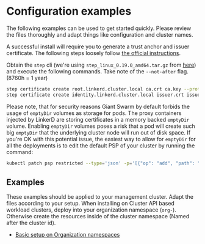 # Configuration examples

The following examples can be used to get started quickly. Please review the files thoroughly and adapt things like configuration and cluster names.

A successful install will require you to generate a trust anchor and issuer certificate. The following steps loosely follow [the official instructions](https://linkerd.io/2.13/tasks/generate-certificates/).

Obtain the `step` cli (we're using `step_linux_0.19.0_amd64.tar.gz` from [here](https://github.com/smallstep/cli/releases/tag/v0.19.0)) and execute the following commands. Take note of the `--not-after` flag. (8760h = 1 year)

```bash
step certificate create root.linkerd.cluster.local ca.crt ca.key --profile root-ca --no-password --insecure --not-after=8760h
step certificate create identity.linkerd.cluster.local issuer.crt issuer.key --profile intermediate-ca --not-after=8760h --no-password --insecure --ca ca.crt --ca-key ca.key
```

Please note, that for security reasons Giant Swarm by default forbids the usage of
`emptyDir` volumes as storage for pods.
The proxy containers injected by LinkerD are storing certificates in a memory backed `emptyDir` volume.
Enabling `emptyDir` volumes poses a risk that a pod will create
such big `emptyDir` that the underlying cluster node will run out of disk space.
If you're OK with this potential issue, the easiest way to allow for `emptyDir`
for all the deployments is to edit the default PSP of your cluster by running the
command:

```bash
kubectl patch psp restricted --type='json' -p='[{"op": "add", "path": "/spec/volumes/-", "value": "emptyDir"}]'
```

## Examples

These examples should be applied to your management cluster. Adapt the files according to your setup. When installing on Cluster API based workload clusters, deploy into your organization namespace (`org-`). Otherwise create the resources inside of the cluster namespace (Named after the cluster id).

- [Basic setup on Organization namespaces](https://github.com/giantswarm/linkerd-bundle/blob/main/examples/basic-org-ns.yaml)
